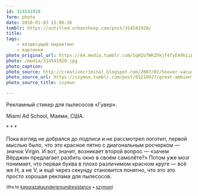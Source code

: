 ```yaml
---
id: 314541920
form: photo
date: 2010-01-03 15:06:26
tumblr: https://untitled.urbansheep.com/post/314541920/
title:
tags:
    - вездесущий маркетинг
    - картинки
photo_original_url: https://64.media.tumblr.com/SqHZoTWKZhkjf4fyE49hiiWio1_1280.jpg
photo: /media/314541920.jpg
photo_caption: 
photo_source: http://creativecriminal.blogspot.com/2007/01/hoover-vacuums.html
photo_source_url: https://szymon.tumblr.com/post/65216927/great-ambient-for-hoover-vacuums
photo_source_title: szymon

---
```


<p>Рекламный стикер для пылесосов «Гувер».</p>
<p>Miami Ad School, Маями, США.</p>

<p>* * *</p>

<p>Пока взгляд не добрался до подписи и не рассмотрел логотип, первой мыслью было, что это красное пятно с диагональным росчерком — значок Virgin. И вот, значит, возникает второй вопрос — «зачем Вёрджин предлагает разбить окно в своём самолёте?» Потом уже мозг понимает, что первая буква в плохо различимом красном круге — всё же H, а не V, и ещё через секунду становится понятно, что это это просто хорошая реклама для пылесосов.</p>

<p><small>(thx to <a href="http://kagurazakaundergroundresistance.tumblr.com/post/313631985" class="tumblr_blog">kagurazakaundergroundresistance</a> • <a href="http://szymon.tumblr.com/post/65216927/great-ambient-for-hoover-vacuums">szymon</a>)</small></p>

